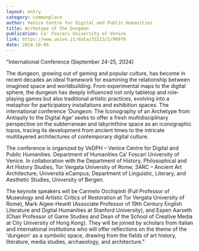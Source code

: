 ```yaml
---
layout: entry
category: commonplace
author: Venice Centre for Digital and Public Humanities
title: Archetype of the Dungeon
publication: Ca' Foscari University of Venice
link: https://www.unive.it/data/33113/2/90970
date: 2024-10-06
---
```


"International Conference (September 24-25, 2024)

The dungeon, growing out of gaming and popular culture, has become in recent decades an ideal framework for examining the relationship between imagined space and worldbuilding. From experimental maps to the digital sphere, the dungeon has deeply influenced not only tabletop and role-playing games but also traditional artistic practices, evolving into a metaphor for participatory installations and exhibition spaces. The international conference 'Dungeon: The Iconography of an Archetype from Antiquity to the Digital Age' seeks to offer a fresh multidisciplinary perspective on the subterranean and labyrinthine space as an iconographic topos, tracing its development from ancient times to the intricate multilayered architectures of contemporary digital culture.

The conference is organized by VeDPH – Venice Centre for Digital and Public Humanities. Department of Humanities Ca’ Foscari University of Venice. In collaboration with the Department of History, Philosophical and Art History Studies, Tor Vergata University of Rome; 3ARC – Ancient Art Architecture; Università eCampus; Department of Linguistic, Literary, and Aesthetic Studies, University of Bergen.

The keynote speakers will be Carmelo Occhipinti (Full Professor of Museology and Artistic Critics of Restoration at Tor Vergata University of Rome), Mark Algee-Hewitt (Associate Professor of 19th Century English Literature and Digital Humanities at Stanford University), and Espen Aarseth (Chair Professor of Game Studies and Dean of the School of Creative Media at City University of Hong Kong). They will be joined by scholars from Italian and international institutions who will offer reflections on the theme of the 'dungeon' as a symbolic space, drawing from the fields of art history, literature, media studies, archaeology, and architecture."
